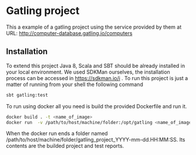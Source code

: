# Gatling project

This a example of a gatling project using the service provided by them at URL: http://computer-database.gatling.io/computers

## Installation

To extend this project Java 8,  Scala and SBT should be already installed in your local environment. We used SDKMan ourselves, 
the installation process can be accessed in https://sdkman.io/i .
To run this project is just a matter of running from your shell the following command

```bash
sbt gatling:test
```
To run using docker all you need is build the provided Dockerfile and run it.
```bash
docker build . -t <name_of_image>
docker run  -v /path/to/host/machine/folder:/opt/gatling <name_of_image>
```
When the docker run ends a folder named /path/to/host/machine/folder/gatling_project_YYYY-mm-dd.HH:MM:SS. 
Its contents are the builded project and test reports.
